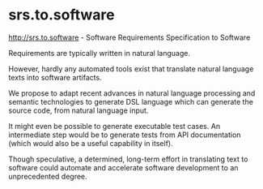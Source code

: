 # srs.to.software

http://srs.to.software - Software Requirements Specification to Software


Requirements are typically written in natural language. 

However, hardly any automated tools exist that translate natural language texts into software artifacts. 
 
 We propose to adapt recent advances in natural language processing and semantic technologies to generate DSL language which can generate the source code, from natural language input. 
 
It might even be possible to generate executable test cases. 
An intermediate step would be to generate tests from API documentation (which would also be a useful capability in itself). 

Though speculative, a determined, long-term effort in translating text to software could automate and accelerate software development to an unprecedented degree.
